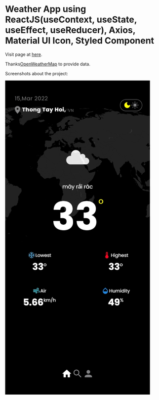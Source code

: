 # Weather App using ReactJS(useContext, useState, useEffect, useReducer), Axios, Material UI Icon, Styled Component

Visit page at [here](https://jamesnguyenn.github.io/weather-app/).

Thanks[OpenWeatherMap](https://openweathermap.org/) to provide data.

Screenshots about the project:

<img src="https://raw.githubusercontent.com/jamesnguyenn/weather-app/main/src/assets/img/screenshot.jpg"/>

